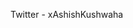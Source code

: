 Twitter - xAshishKushwaha
<!---
Ashish-Kushwaha/Ashish-Kushwaha is a ✨ special ✨ repository because its `README.md` (this file) appears on your GitHub profile.
You can click the Preview link to take a look at your changes.
--->
